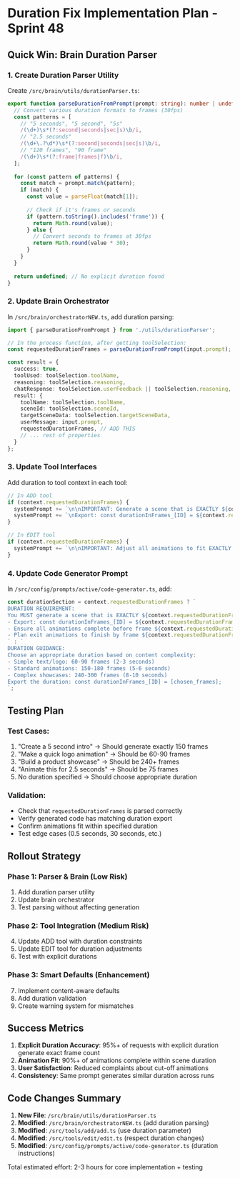 # Duration Fix Implementation Plan - Sprint 48

## Quick Win: Brain Duration Parser

### 1. Create Duration Parser Utility
Create `/src/brain/utils/durationParser.ts`:

```typescript
export function parseDurationFromPrompt(prompt: string): number | undefined {
  // Convert various duration formats to frames (30fps)
  const patterns = [
    // "5 seconds", "5 second", "5s"
    /(\d+)\s*(?:second|seconds|sec|s)\b/i,
    // "2.5 seconds"
    /(\d+\.?\d*)\s*(?:second|seconds|sec|s)\b/i,
    // "120 frames", "90 frame"
    /(\d+)\s*(?:frame|frames|f)\b/i,
  ];
  
  for (const pattern of patterns) {
    const match = prompt.match(pattern);
    if (match) {
      const value = parseFloat(match[1]);
      
      // Check if it's frames or seconds
      if (pattern.toString().includes('frame')) {
        return Math.round(value);
      } else {
        // Convert seconds to frames at 30fps
        return Math.round(value * 30);
      }
    }
  }
  
  return undefined; // No explicit duration found
}
```

### 2. Update Brain Orchestrator

In `/src/brain/orchestratorNEW.ts`, add duration parsing:

```typescript
import { parseDurationFromPrompt } from './utils/durationParser';

// In the process function, after getting toolSelection:
const requestedDurationFrames = parseDurationFromPrompt(input.prompt);

const result = {
  success: true,
  toolUsed: toolSelection.toolName,
  reasoning: toolSelection.reasoning,
  chatResponse: toolSelection.userFeedback || toolSelection.reasoning,
  result: {
    toolName: toolSelection.toolName,
    sceneId: toolSelection.sceneId,
    targetSceneData: toolSelection.targetSceneData,
    userMessage: input.prompt,
    requestedDurationFrames, // ADD THIS
    // ... rest of properties
  }
};
```

### 3. Update Tool Interfaces

Add duration to tool context in each tool:

```typescript
// In ADD tool
if (context.requestedDurationFrames) {
  systemPrompt += `\n\nIMPORTANT: Generate a scene that is EXACTLY ${context.requestedDurationFrames} frames long.`;
  systemPrompt += `\nExport: const durationInFrames_[ID] = ${context.requestedDurationFrames};`;
}

// In EDIT tool  
if (context.requestedDurationFrames) {
  systemPrompt += `\n\nIMPORTANT: Adjust all animations to fit EXACTLY ${context.requestedDurationFrames} frames.`;
}
```

### 4. Update Code Generator Prompt

In `/src/config/prompts/active/code-generator.ts`, add:

```typescript
const durationSection = context.requestedDurationFrames ? `
DURATION REQUIREMENT:
You MUST generate a scene that is EXACTLY ${context.requestedDurationFrames} frames long.
- Export: const durationInFrames_[ID] = ${context.requestedDurationFrames};
- Ensure all animations complete before frame ${context.requestedDurationFrames - 10}
- Plan exit animations to finish by frame ${context.requestedDurationFrames}
` : `
DURATION GUIDANCE:
Choose an appropriate duration based on content complexity:
- Simple text/logo: 60-90 frames (2-3 seconds)
- Standard animations: 150-180 frames (5-6 seconds)  
- Complex showcases: 240-300 frames (8-10 seconds)
Export the duration: const durationInFrames_[ID] = [chosen_frames];
`;
```

## Testing Plan

### Test Cases:
1. "Create a 5 second intro" → Should generate exactly 150 frames
2. "Make a quick logo animation" → Should be 60-90 frames
3. "Build a product showcase" → Should be 240+ frames
4. "Animate this for 2.5 seconds" → Should be 75 frames
5. No duration specified → Should choose appropriate duration

### Validation:
- Check that `requestedDurationFrames` is parsed correctly
- Verify generated code has matching duration export
- Confirm animations fit within specified duration
- Test edge cases (0.5 seconds, 30 seconds, etc.)

## Rollout Strategy

### Phase 1: Parser & Brain (Low Risk)
1. Add duration parser utility
2. Update brain orchestrator
3. Test parsing without affecting generation

### Phase 2: Tool Integration (Medium Risk)
4. Update ADD tool with duration constraints
5. Update EDIT tool for duration adjustments
6. Test with explicit durations

### Phase 3: Smart Defaults (Enhancement)
7. Implement content-aware defaults
8. Add duration validation
9. Create warning system for mismatches

## Success Metrics

1. **Explicit Duration Accuracy**: 95%+ of requests with explicit duration generate exact frame count
2. **Animation Fit**: 90%+ of animations complete within scene duration
3. **User Satisfaction**: Reduced complaints about cut-off animations
4. **Consistency**: Same prompt generates similar duration across runs

## Code Changes Summary

1. **New File**: `/src/brain/utils/durationParser.ts`
2. **Modified**: `/src/brain/orchestratorNEW.ts` (add duration parsing)
3. **Modified**: `/src/tools/add/add.ts` (use duration parameter)
4. **Modified**: `/src/tools/edit/edit.ts` (respect duration changes)
5. **Modified**: `/src/config/prompts/active/code-generator.ts` (duration instructions)

Total estimated effort: 2-3 hours for core implementation + testing